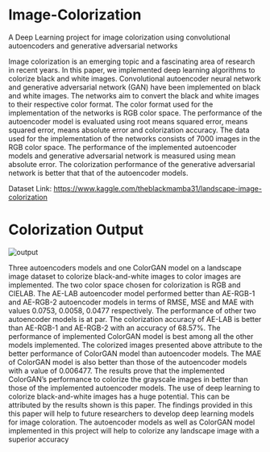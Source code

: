 # Image-Colorization
A Deep Learning project for image colorization using convolutional autoencoders and generative adversarial networks

Image colorization is an emerging topic and a fascinating area of research in recent years. In this paper, we
implemented deep learning algorithms to colorize black and white images. Convolutional autoencoder neural network
and generative adversarial network (GAN) have been implemented on black and white images. The networks aim to
convert the black and white images to their respective color format. The color format used for the implementation of the
networks is RGB color space. The performance of the autoencoder model is evaluated using root means squared error,
means squared error, means absolute error and colorization accuracy. The data used for the implementation of the
networks consists of 7000 images in the RGB color space. The performance of the implemented autoencoder models and
generative adversarial network is measured using mean absolute error. The colorization performance of the generative
adversarial network is better that that of the autoencoder models. 

Dataset Link: https://www.kaggle.com/theblackmamba31/landscape-image-colorization

# Colorization Output
![output](https://user-images.githubusercontent.com/55061863/151605048-e3ec6164-f714-4e06-baac-a70566f16253.png)

Three autoencoders models and one ColorGAN model on a landscape image dataset to colorize black-and-white images
to color images are implemented. The two color space chosen for colorization is RGB and CIELAB. The AE-LAB
autoencoder model performed better than AE-RGB-1 and AE-RGB-2 autoencoder models in terms of RMSE, MSE and
MAE with values 0.0753, 0.0058, 0.0477 respectively. The performance of other two autoencoder models is at par. The
colorization accuracy of AE-LAB is better than AE-RGB-1 and AE-RGB-2 with an accuracy of 68.57%. The
performance of implemented ColorGAN model is best among all the other models implemented. The colorized images
presented above attribute to the better performance of ColorGAN model than autoencoder models. The MAE of
ColorGAN model is also better than those of the autoencoder models with a value of 0.006477. The results prove that
the implemented ColorGAN’s performance to colorize the grayscale images in better than those of the implemented
autoencoder models.
The use of deep learning to colorize black-and-white images has a huge potential. This can be attributed by the results
shown is this paper. The findings provided in this this paper will help to future researchers to develop deep learning
models for image coloration. The autoencoder models as well as ColorGAN model implemented in this project will help
to colorize any landscape image with a superior accuracy
